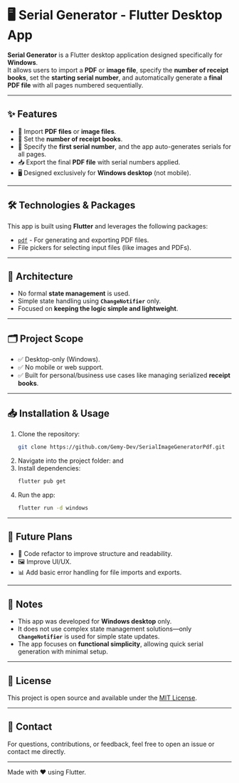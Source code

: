# 🖥️ Serial Generator - Flutter Desktop App

**Serial Generator** is a Flutter desktop application designed specifically for **Windows**.  
It allows users to import a **PDF** or **image file**, specify the **number of receipt books**, set the **starting serial number**, and automatically generate a **final PDF file** with all pages numbered sequentially.

---

## ✨ Features

- 📄 Import **PDF files** or **image files**.
- 🔢 Set the **number of receipt books**.
- 🔖 Specify the **first serial number**, and the app auto-generates serials for all pages.
- 📥 Export the final **PDF file** with serial numbers applied.
- 🖥️ Designed exclusively for **Windows desktop** (not mobile).

---

## 🛠️ Technologies & Packages

This app is built using **Flutter** and leverages the following packages:

- [`pdf`](https://pub.dev/packages/pdf) - For generating and exporting PDF files.
- File pickers for selecting input files (like images and PDFs).

---

## 🧩 Architecture

- No formal **state management** is used.
- Simple state handling using **`ChangeNotifier`** only.
- Focused on **keeping the logic simple and lightweight**.

---

## 🗂️ Project Scope

- ✅ Desktop-only (Windows).
- ✅ No mobile or web support.
- ✅ Built for personal/business use cases like managing serialized **receipt books**.

---

## 📥 Installation & Usage

1. Clone the repository:
    ```bash
    git clone https://github.com/Gemy-Dev/SerialImageGeneratorPdf.git
    ```
2. Navigate into the project folder:
  and 
3. Install dependencies:
    ```bash
    flutter pub get
    ```
4. Run the app:
    ```bash
    flutter run -d windows
    ```

---

## 📄 Future Plans

- 🔄 Code refactor to improve structure and readability.
- 🖼️ Improve UI/UX.
- 📊 Add basic error handling for file imports and exports.

---

## 📝 Notes

- This app was developed for **Windows desktop** only.
- It does not use complex state management solutions—only **`ChangeNotifier`** is used for simple state updates.
- The app focuses on **functional simplicity**, allowing quick serial generation with minimal setup.

---

## 📄 License

This project is open source and available under the [MIT License](LICENSE).

---

## 📧 Contact

For questions, contributions, or feedback, feel free to open an issue or contact me directly.

---

Made with ❤️ using Flutter.
